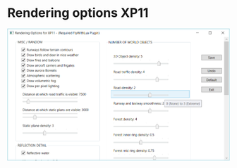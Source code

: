# Rendering options XP11


![Alt Text](https://github.com/rhpa23/RenderingOptionsXP11/blob/master/XP11_Settings_Tool.png)

